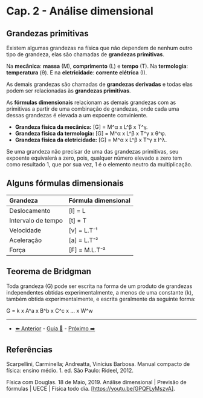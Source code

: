# Cap. 2 - Análise dimensional

## Grandezas primitivas

Existem algumas grandezas na física que não dependem de nenhum outro tipo de grandeza, elas são chamadas de **grandezas primitivas**.

Na **mecânica**: **massa** (M), **comprimento** (L) e **tempo** (T). Na **termologia**: **temperatura** (θ). E na **eletricidade**: **corrente elétrica** (I).

As demais grandezas são chamadas de **grandezas derivadas** e todas elas podem ser relacionadas às **grandezas primitivas**.

As **fórmulas dimensionais** relacionam as demais grandezas com as primitivas a partir de uma combinação de grandezas, onde cada uma dessas grandezas é elevada a um expoente conviniente.

- **Grandeza física da mecânica:** [G] = M^α x L^β x T^γ.
- **Grandeza física da termologia:** [G] = M^α x L^β x T^γ x θ^φ.
- **Grandeza física da eletricidade:** [G] = M^α x L^β x T^γ x I^λ.

Se uma grandeza não precisar de uma das grandezas primitivas, seu expoente equivalerá a zero, pois, qualquer número elevado a zero tem como resultado 1, que por sua vez, 1 é o elemento neutro da multiplicação.

## Alguns fórmulas dimensionais

| Grandeza           | Fórmula dimensional |
| :----------------- | :------------------ |
| Deslocamento       | [l] = L             |
| Intervalo de tempo | [t] = T             |
| Velocidade         | [v] = L.T⁻¹         |
| Aceleração         | [a] = L.T⁻²         |
| Força              | [F] = M.L.T⁻²       |

## Teorema de Bridgman

Toda grandeza (G) pode ser escrita na forma de um produto de grandezas independentes obtidas experimentalmente, a menos de uma constante (k), também obtida experimentalmente, e escrita geralmente da seguinte forma:

G = k x A^a x B^b x C^c x ... x W^w

---

- [⬅️ Anterior](1-grandezas-e-vetores.md) - [Guia 📝](../guia-de-fisica.md) - [Próximo ➡️](3-cinematica.md)

## Referências

Scarpellini, Carminella; Andreatta, Vinícius Barbosa. Manual compacto de física: ensino médio. 1. ed. São Paulo: Rideel, 2012.

Física com Douglas. 18 de Maio, 2019. Análise dimensional | Previsão de fórmulas | UECE | Física todo dia. [https://youtu.be/GPQFLyMszvA].
